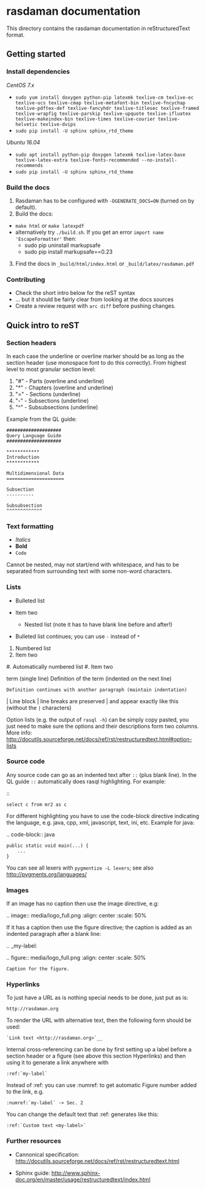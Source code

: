# rasdaman documentation

This directory contains the rasdaman documentation in reStructuredText format.


## Getting started

### Install dependencies

*CentOS 7.x*

- `sudo yum install doxygen python-pip latexmk texlive-cm texlive-ec texlive-ucs texlive-cmap texlive-metafont-bin texlive-fncychap texlive-pdftex-def texlive-fancyhdr texlive-titlesec texlive-framed texlive-wrapfig texlive-parskip texlive-upquote texlive-ifluatex texlive-makeindex-bin texlive-times texlive-courier texlive-helvetic texlive-dvips`
- `sudo pip install -U sphinx sphinx_rtd_theme`

*Ubuntu 16.04*

- `sudo apt install python-pip doxygen latexmk texlive-latex-base texlive-latex-extra texlive-fonts-recommended --no-install-recommends`
- `sudo pip install -U sphinx sphinx_rtd_theme`

### Build the docs

1. Rasdaman has to be configured with `-DGENERATE_DOCS=ON` (turned on by default).
2. Build the docs:
 - `make html` or `make latexpdf`
 - alternatively try `./build.sh`. If you get an error
   `import name 'EscapeFormatter'` then:
   - sudo pip uninstall markupsafe
   - sudo pip install markupsafe==0.23
3. Find the docs in `_build/html/index.html` or `_build/latex/rasdaman.pdf`

### Contributing

- Check the short intro below for the reST syntax
 - ... but it should be fairly clear from looking at the docs sources
- Create a review request with `arc diff` before pushing changes.



## Quick intro to reST

### Section headers

In each case the underline or overline marker should be as long as the section
header (use monospace font to do this correctly). From highest level to most 
granular section level:

1. "#" - Parts (overline and underline)
2. "*" - Chapters (overline and underline)
3. "=" - Sections (underline)
4. "-" - Subsections (underline)
5. "^" - Subsubsections (underline)

Example from the QL guide:

    ####################
    Query Language Guide
    ####################

    ************
    Introduction
    ************

    Multidimensional Data
    =====================

    Subsection
    ----------

    Subsubsection
    ^^^^^^^^^^^^^

### Text formatting

- *Italics*
- **Bold**
- ``Code``

Cannot be nested, may not start/end with whitespace, and has to be
separated from surrounding text with some non-word characters.


### Lists

* Bulleted list
* Item two

    * Nested list (note it has to have blank line before and after!)

- Bulleted list continues; you can use `-` instead of `*`

1. Numbered list
2. Item two

#. Automatically numbered list
#. Item two


term (single line)
    Definition of the term (indented on the next line)

    Definition continues with another paragraph (maintain indentation)


| Line block
| line breaks are preserved
| and appear exactly like this (without the `|` characters)


Option lists (e.g. the output of ``rasql -h``) can be simply copy pasted, you
just need to make sure the options and their descriptions form two columns.
More info:
http://docutils.sourceforge.net/docs/ref/rst/restructuredtext.html#option-lists


### Source code

Any source code can go as an indented text after ``::`` (plus blank line).
In the QL guide ``::`` automatically does rasql highlighting. For example:

::

    select c from mr2 as c

For different highlighting you have to use the code-block directive indicating
the language, e.g. java, cpp, xml, javascript, text, ini, etc. Example for java:

.. code-block:: java

    public static void main(...) {
        ...
    }

You can see all lexers with ``pygmentize -L lexers``; see also 
http://pygments.org/languages/


### Images

If an image has no caption then use the image directive, e.g:

.. image:: media/logo_full.png
    :align: center
    :scale: 50%


If it has a caption then use the figure directive; the caption is added as an
indented paragraph after a blank line:

.. _my-label:

.. figure:: media/logo_full.png
    :align: center
    :scale: 50%

    Caption for the figure.



### Hyperlinks

To just have a URL as is nothing special needs to be done, just put as is:

    http://rasdaman.org

To render the URL with alternative text, then the following form should be used:

    `Link text <http://rasdaman.org>`__

Internal cross-referencing can be done by first setting up a label before a
section header or a figure (see above this section Hyperlinks) and then using
it to generate a link anywhere with

    :ref:`my-label`

Instead of :ref: you can use :numref: to get automatic Figure number added to
the link, e.g.

    :numref:`my-label` -> Sec. 2

You can change the default text that :ref: generates like this:

    :ref:`Custom text <my-label>`


### Further resources

- Cannonical specification: 
  http://docutils.sourceforge.net/docs/ref/rst/restructuredtext.html

- Sphinx guide:
  http://www.sphinx-doc.org/en/master/usage/restructuredtext/index.html
